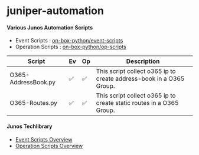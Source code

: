 # juniper-automation

#### Various Junos Automation Scripts

- Event Scripts : [on-box-python/event-scripts](./on-box-python/event-scripts)
- Operation Scripts : [on-box-python/op-scripts](./on-box-python/op-scripts)

| Script                  | Ev | Op | Description |
| -------                 | -- | -- | ----------- |
| O365-AddressBook.py     | :white_check_mark: | :white_check_mark: | This script collect o365 ip to create address-book in a O365 Group. |
| O365-Routes.py          | :white_check_mark: | :white_check_mark: | This script collect o365 ip to create static routes in a O365 Group. |


#### Junos Techlibrary
- [Event Scripts Overview](https://www.juniper.net/documentation/en_US/junos/topics/concept/junos-script-automation-event-script-overview.html)
- [Operation Scripts Overview](https://www.juniper.net/documentation/en_US/junos/topics/concept/junos-script-automation-op-script-overview.html)

